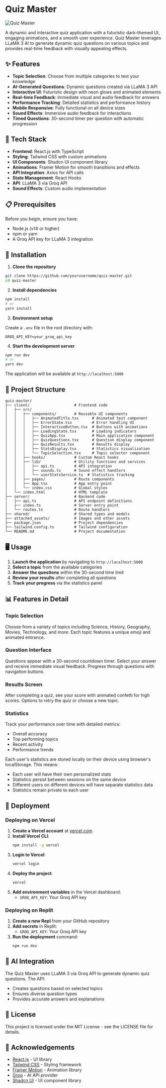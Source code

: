 # Quiz Master

![Quiz Master](attached_assets/image_1743188492737.png)

A dynamic and interactive quiz application with a futuristic dark-themed UI, engaging animations, and a smooth user experience. Quiz Master leverages LLaMA 3 AI to generate dynamic quiz questions on various topics and provides real-time feedback with visually appealing effects.

## ✨ Features

- **Topic Selection**: Choose from multiple categories to test your knowledge
- **AI-Generated Questions**: Dynamic questions created via LLaMA 3 API
- **Interactive UI**: Futuristic design with neon glows and animated elements
- **Real-time Feedback**: Immediate visual and audio feedback for answers
- **Performance Tracking**: Detailed statistics and performance history
- **Mobile Responsive**: Fully functional on all device sizes
- **Sound Effects**: Immersive audio feedback for interactions
- **Timed Questions**: 30-second timer per question with automatic progression

## 🚀 Tech Stack

- **Frontend**: React.js with TypeScript
- **Styling**: Tailwind CSS with custom animations
- **UI Components**: Shadcn UI component library
- **Animations**: Framer Motion for smooth transitions and effects
- **API Integration**: Axios for API calls
- **State Management**: React Hooks
- **API**: LLaMA 3 via Groq API
- **Sound Effects**: Custom audio implementation

## 📋 Prerequisites

Before you begin, ensure you have:

- Node.js (v14 or higher)
- npm or yarn
- A Groq API key for LLaMA 3 integration

## 🔧 Installation

1. **Clone the repository**

```bash
git clone https://github.com/yourusername/quiz-master.git
cd quiz-master
```

2. **Install dependencies**

```bash
npm install
# or
yarn install
```

3. **Environment setup**

Create a `.env` file in the root directory with:

```
GROQ_API_KEY=your_groq_api_key
```

4. **Start the development server**

```bash
npm run dev
# or
yarn dev
```

The application will be available at `http://localhost:5000`

## 📁 Project Structure

```
quiz-master/
├── client/                    # Frontend code
│   ├── src/
│   │   ├── components/        # Reusable UI components
│   │   │   ├── AnimatedTitle.tsx      # Animated text component
│   │   │   ├── ErrorState.tsx         # Error handling UI
│   │   │   ├── InteractiveButton.tsx  # Buttons with animations
│   │   │   ├── LoadingState.tsx       # Loading indicators
│   │   │   ├── QuizApp.tsx            # Main application component
│   │   │   ├── QuizQuestions.tsx      # Question display component
│   │   │   ├── QuizResults.tsx        # Results display
│   │   │   ├── StatsDisplay.tsx       # Statistics visualization
│   │   │   └── TopicSelection.tsx     # Topic selector component
│   │   ├── hooks/             # Custom React hooks
│   │   ├── lib/               # Utility functions and services
│   │   │   ├── api.ts         # API integration
│   │   │   ├── sounds.ts      # Sound effect handlers
│   │   │   └── userStatsService.ts  # Statistics tracking
│   │   ├── pages/             # Route components
│   │   ├── App.tsx            # App entry point
│   │   └── index.css          # Global styles
│   └── index.html             # HTML template
├── server/                    # Backend code
│   ├── api.ts                 # API endpoint definitions
│   ├── index.ts               # Server entry point
│   └── routes.ts              # Route handlers
├── shared/                    # Shared types and models
├── attached_assets/           # Images and other assets
├── package.json               # Project dependencies
├── tailwind.config.ts         # Tailwind configuration
└── README.md                  # Project documentation
```

## 🖥️ Usage

1. **Launch the application** by navigating to `http://localhost:5000`
2. **Select a topic** from the available categories
3. **Answer the questions** within the 30-second time limit
4. **Review your results** after completing all questions
5. **Track your progress** via the statistics panel

## 📊 Features in Detail

### Topic Selection
Choose from a variety of topics including Science, History, Geography, Movies, Technology, and more. Each topic features a unique emoji and animated entrance.

### Question Interface
Questions appear with a 30-second countdown timer. Select your answer and receive immediate visual feedback. Progress through questions with navigation buttons.

### Results Screen
After completing a quiz, see your score with animated confetti for high scores. Options to retry the quiz or choose a new topic.

### Statistics
Track your performance over time with detailed metrics:
- Overall accuracy
- Top performing topics
- Recent activity
- Performance trends

Each user's statistics are stored locally on their device using browser's localStorage. This means:
- Each user will have their own personalized stats
- Statistics persist between sessions on the same device
- Different users on different devices will have separate statistics data
- Statistics remain private to each user

## 🚢 Deployment

### Deploying on Vercel

1. **Create a Vercel account** at [vercel.com](https://vercel.com)
2. **Install Vercel CLI**:
   ```bash
   npm install -g vercel
   ```
3. **Login to Vercel**:
   ```bash
   vercel login
   ```
4. **Deploy the project**:
   ```bash
   vercel
   ```
5. **Add environment variables** in the Vercel dashboard:
   - `GROQ_API_KEY`: Your Groq API key

### Deploying on Replit

1. **Create a new Repl** from your GitHub repository
2. **Add secrets** in Replit:
   - `GROQ_API_KEY`: Your Groq API key
3. **Run the deployment** command:
   ```bash
   npm run dev
   ```

## 🧠 AI Integration

The Quiz Master uses LLaMA 3 via Groq API to generate dynamic quiz questions. The API:
- Creates questions based on selected topics
- Ensures diverse question types
- Provides accurate answers and explanations

## 📝 License

This project is licensed under the MIT License - see the LICENSE file for details.

## 🙏 Acknowledgements

- [React.js](https://reactjs.org/) - UI library
- [Tailwind CSS](https://tailwindcss.com/) - Styling framework
- [Framer Motion](https://www.framer.com/motion/) - Animation library
- [Groq](https://groq.com/) - AI API provider
- [Shadcn UI](https://ui.shadcn.com/) - UI component library
